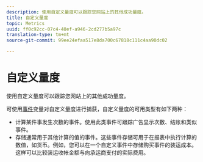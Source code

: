 ```yaml
---
description: 使用自定义量度可以跟踪您网站上的其他成功量度。
title: 自定义量度
topic: Metrics
uuid: ff0c92cc-07c4-40ef-a946-2cd277b5a97c
translation-type: tm+mt
source-git-commit: 99ee24efaa517e8da700c67818c111c4aa90dc02

---
```



# 自定义量度

使用自定义量度可以跟踪您网站上的其他成功量度。

可使用[事件](https://marketing.adobe.com/resources/help/en_US/sc/implement/events#.html)变量对自定义量度进行捕获，自定义量度的可用类型有如下两种：

* 计算某件事发生次数的事件。使用此类事件可跟踪广告显示次数、结账和类似事件。
* 存储通常用于其他计算的值的事件。这些事件存储可用于在报表中执行计算的数值，如货币。例如，您可以在一个自定义事件中存储购买事件的装运成本。这样可以比较装运收帐金额与向承运商支付的实际费用。

